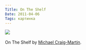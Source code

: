 ```yaml
---
Title: On The Shelf
Date: 2011-04-06
Tags: картинка
---
```


<div class="text"><img src="http://dl.dropbox.com/u/140528/site/On-the-Shelf.jpg" /><br /><br />
On The Shelf by <a href="http://www.michaelcraigmartin.co.uk/">Michael Craig-Martin</a>.</div>